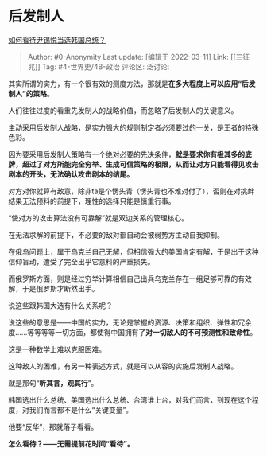 # 后发制人
[如何看待尹锡悦当选韩国总统？](https://www.zhihu.com/question/521058536/answer/2383022228)

> Author: #0-Anonymity
> Last update: [编辑于 2022-03-11]
> Link: [[三征兆]]
> Tag: #4-世界史/4B-政治
> 评论区:
> 泛讨论:

其实所谓的实力，有一个很有效的测度方法，那就是**在多大程度上可以应用“后发制人”的策略**。

人们往往过度的看重先发制人的战略价值，而忽略了后发制人的关键意义。

主动采用后发制人战略，是实力强大的规则制定者必须要过的一关，是王者的特殊色彩。

因为要采用后发制人策略有一个绝对必要的先决条件，**就是要求你有极其多的底牌，超过了对方所能完全穷举、生成可信策略的极限，从而让对方只能看得见攻击剧本的开头，无法确认攻击剧本的结尾。**

对方对你就算有敌意，除非ta是个愣头青（愣头青也不难对付了），否则在对挑衅结果无法预料的前提下，理性的选择只能是慎重行事。

“使对方的攻击算法没有可靠解”就是双边关系的管理核心。

在无法求解的前提下，不必要的敌对都自动会被弱势方主动自我抑制。

在俄乌问题上，属于乌克兰自己无解，但相信强大的美国肯定有解，于是出于这种信仰盲动，遭受了完全出乎它意料的严重损失。

而俄罗斯方面，则是经过穷举计算相信自己出兵乌克兰存在一组足够可靠的有效解，于是俄罗斯才断然出手。

说这些跟韩国大选有什么关系呢？

说这些的意思是——中国的实力，无论是掌握的资源、决策和组织、弹性和冗余度……等等等等一切方面，都使得中国拥有了**对一切敌人的不可预测性和致命性**。

这是一种数学上难以克服困难。

这种敌人的困难，有另一种表述方式，就是可以从容的实施后发制人战略。

就是那句“**听其言，观其行**”。

韩国选出什么总统、美国选出什么总统、台湾谁上台，对我们而言，到现在这个程度，对我们而言都不是什么“关键变量”。

他要“反华”，那就落子看看。

**怎么看待？——无需提前花时间“看待”。**
